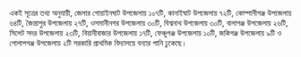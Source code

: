 একই সূত্রের তথ্য অনুযায়ী, জেলার গোয়াইনঘাট উপজেলায় ১০৭টি, কানাইঘাট উপজেলায় ৭২টি, কোম্পানীগঞ্জ উপজেলায় ৬৪টি, জৈন্তাপুর উপজেলায় ২৭টি, ওসমানীনগর উপজেলায় ৩০টি, বিশ্বনাথ উপজেলায় ৩০টি, বালাগঞ্জ উপজেলায় ২৬টি, সিলেট সদর উপজেলায় ২৩টি, বিয়ানীবাজার উপজেলায় ১৭টি, ফেঞ্চুগঞ্জ উপজেলায় ১০টি, জকিগঞ্জ উপজেলায় ৯টি ও গোলাপগঞ্জ উপজেলায় ২টি সরকারি প্রাথমিক বিদ্যালয়ে বন্যার পানি ঢুকেছে।
